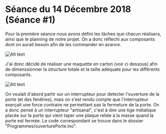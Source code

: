 # Séance du 14 Décembre 2018 (Séance #1)

Pour la première séance nous avons défini les tâches que chacun réalisera, ainsi que le planning de notre projet.
On a donc réflechi aux composants dont on aurait besoin afin de les commander en avance.

![Alt text](https://github.com/LesDeuxM/Projet-Maison-Connectee/blob/master/Annexe/maquette1.jpg?raw=true "Maquette")


J'ai donc décidé de réaliser une maquette en carton (voir ci dessous) afin de dimenssionner la structure totale et la taille adéquate pour les différents composants.

![Alt text](https://github.com/LesDeuxM/Projet-Maison-Connectee/blob/master/Annexe/design.jpg?raw=true "Design")


On voulait d'abord partir sur un interrupteur pour detecter l'ouverture de la porte (et des fenêtres), mais on s'est rendu compte que l'interrupteur exerçait une force contraire ne permettant pas la fermeture de la porte.
On a donc pensé à un interrupteur "artisanal", c'est à dire une tige métalique placée sur la porte qui vient taper une plaque reliée à la masse quand la porte est fermée.
Le code correspondant se trouve dans le dossier "Programmes/ouverturePorte.ino".
      
